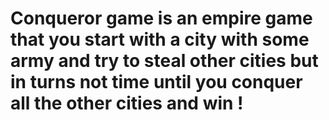 # Conqueror game is an empire game that you start with a city with some army and try to steal other cities but in turns not time until you conquer all the other cities and win !
